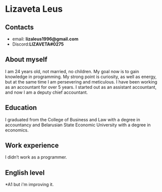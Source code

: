 # Lizaveta Leus
## Contacts
   * email: __lizaleus1996@gmail.com__
   * Discord:__LIZAVETA#0275__
## About myself
I am 24 years old, not married, no children. 
My goal now is to gain knowledge in programming. My strong point is curiosity, as well as energy, but at the same time I am persevering and meticulous. I have been working as an accountant for over 5 years. I started out as an assistant accountant, and now I am a deputy chief accountant.
## Education
I graduated from the College of Business and Law with a degree in accountancy and Belarusian State Economic University with a degree in economics.
## Work experience
I didn’t work as a programmer.
## English level 
*A1 but i'm improving it.
